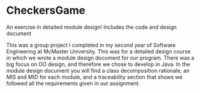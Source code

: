 # CheckersGame
An exercise in detailed module design! Includes the code and design document

This was a group project I completed in my second year of Software Engineering at McMaster University. 
This was for a detailed design course in which we wrote a module design document for our program. There was a big focus on OO design, and therefore we chose to develop in Java. 
In the module design document you will find a class decomposition rationale, an MIS and MID for each module, and a traceability section that shows we followed all the requirements
 given in our assignment. 
 
